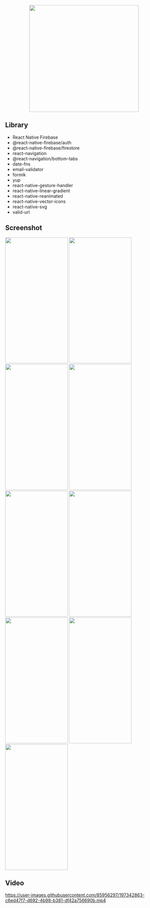 
<p align="center" >
<img width="350" height="340" src="https://cdn.freebiesupply.com/logos/large/2x/twitter-3-logo-png-transparent.png">
</p>

## Library
- React Native Firebase
- @react-native-firebase/auth
- @react-native-firebase/firestore
- react-navigation
- @react-navigation/bottom-tabs
- date-fns
- email-validator
- formik
- yup
- react-native-gesture-handler
- react-native-linear-gradient
- react-native-reanimated
- react-native-vector-icons
- react-native-svg
- valid-url

## Screenshot
<p>
  <img width="200" height="400" src="https://user-images.githubusercontent.com/85956297/197342675-ba0e7997-2b7a-4840-9f24-6fb54712fb4c.png">
  <img width="200" height="400" src="https://user-images.githubusercontent.com/85956297/197342693-74ee9728-b47e-408f-bdb1-50b74f07a983.png">
  <img width="200" height="400" src="https://user-images.githubusercontent.com/85956297/197342706-7d3ad504-62c0-4d8f-a367-ca85130bec57.png">
  <img width="200" height="400" src="https://user-images.githubusercontent.com/85956297/197342716-1ed64485-0559-49f6-944d-f812a7a87dd5.png">
  <img width="200" height="400" src="https://user-images.githubusercontent.com/85956297/197342742-f2c0f475-bb50-4116-8822-90795f4d5a00.png">
  <img width="200" height="400" src="https://user-images.githubusercontent.com/85956297/197342747-ddd42300-8286-4cb3-8f7f-21be3e4487e4.png">
  <img width="200" height="400" src="https://user-images.githubusercontent.com/85956297/197342756-bbc302b0-24cf-42d8-ae67-042606a4d7df.png">
  <img width="200" height="400" src="https://user-images.githubusercontent.com/85956297/197342762-faca1563-ba22-4f14-8943-993df67ddf42.png">
  <img width="200" height="400" src="https://user-images.githubusercontent.com/85956297/197342768-5b30272c-b271-4c88-9ebb-d4cdaaa7722a.png">
</p>

## Video 

https://user-images.githubusercontent.com/85956297/197342863-c6ed47f7-d692-4b98-b381-df42a756690b.mp4
